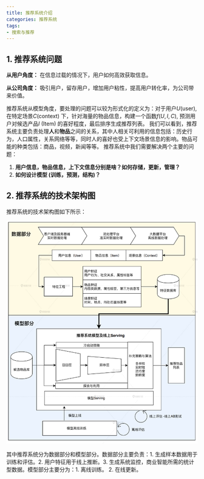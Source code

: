 ```yaml
---
title: 推荐系统介绍
categories: 推荐系统
tags:
- 搜索与推荐
---
```


##   1. 推荐系统问题

**从用户角度：** 在信息过载的情况下，用户如何高效获取信息。

**从公司角度：** 吸引用户，留存用户，增加用户粘性，提高用户转化率，为公司带来价值。

  推荐系统从模型角度，要处理的问题可以较为形式化的定义为：对于用户$U$(user), 在特定场景$C$(context) 下，针对海量的物品信息，构建一个函数$f(U, I, C)$, 预测用户对候选产品$I$ (Item) 的喜好程度，最后排序生成推荐列表。
  我们可以看到，推荐系统主要负责处理**人**和**物品**之间的关系，其中人相关可利用的信息包括：历史行为，人口属性，关系网络等等，同时人的喜好也受上下文场景信息的影响。物品可能的种类包括：商品，视频，新闻等等。
  推荐系统中我们需要解决两个主要的问题：
 1. **用户信息，物品信息，上下文信息分别是啥？如何存储，更新，管理？**
 2. **如何设计模型 (训练，预测，结构)？**

## 2. 推荐系统的技术架构图

  推荐系统的技术架构图如下所示：

![](/images/recommand_arch.jpg)

  其中推荐系统分为数据部分和模型部分。数据部分主要负责：1. 生成样本数据用于训练和评估。2. 用户特征用于线上推断。3. 生成系统监控，商业智能所需的统计型数据。模型部分主要分为：1. 离线训练。 2. 在线更新。

